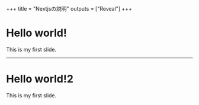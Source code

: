 +++
title = "Nextjsの説明"
outputs = ["Reveal"]
+++

# Hello world!

This is my first slide.

---
# Hello world!2

This is my first slide.